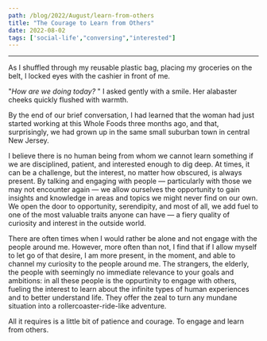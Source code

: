 ```yaml
---
path: /blog/2022/August/learn-from-others
title: "The Courage to Learn from Others"
date: 2022-08-02
tags: ['social-life',"conversing","interested"]
---
```

---
  
As I shuffled through my reusable plastic bag, placing my groceries on the belt, I locked eyes with the cashier in front of me.

"*How are we doing today?* " I asked gently with a smile. Her alabaster cheeks quickly flushed with warmth. 

By the end of our brief conversation, I had learned that the woman had just started working at this Whole Foods three months ago, and that, surprisingly, we had grown up in the same small suburban town in central New Jersey.

I believe there is no human being from whom we cannot learn something if we are disciplined, patient, and interested enough to dig deep. At times, it can be a challenge, but the interest, no matter how obscured, is always present. By talking and engaging with people &mdash; particularly with those we may not encounter again &mdash; we allow ourselves the opportunity to gain insights and knowledge in areas and topics we might never find on our own. We open the door to opportunity,  serendipity, and most of all, we add fuel to one of the most valuable traits anyone can have &mdash; a fiery quality of curiosity and interest in the outside world.

There are often times when I would rather be alone and not engage with the people around me. However, more often than not, I find that if I allow myself to let go of that desire, I am more present, in the moment, and able to channel my curiosity to the people around me. The strangers, the elderly, the people with seemingly no immediate relevance to your goals and ambitions: in all these people is the oppurtinity to engage with others, fueling the interest to learn about the infinite types of human experiences and to better understand life. They offer the zeal to turn any mundane situation into a rollercoaster-ride-like adventure.

All it requires is a little bit of patience and courage. To engage and learn from others.